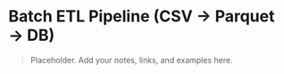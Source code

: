 # Batch ETL Pipeline (CSV → Parquet → DB)

> Placeholder. Add your notes, links, and examples here.

